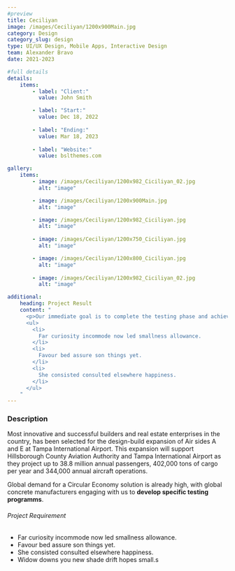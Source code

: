 ```yaml
---
#preview
title: Ceciliyan
image: /images/Ceciliyan/1200x900Main.jpg
category: Design
category_slug: design
type: UI/UX Design, Mobile Apps, Interactive Design
team: Alexander Bravo
date: 2021-2023

#full details
details:
    items:
        - label: "Client:"
          value: John Smith

        - label: "Start:"
          value: Dec 18, 2022
        
        - label: "Ending:"
          value: Mar 18, 2023
        
        - label: "Website:"
          value: bslthemes.com

gallery: 
    items:
        - image: /images/Ceciliyan/1200x982_Ciciliyan_02.jpg
          alt: "image"

        - image: /images/Ceciliyan/1200x900Main.jpg
          alt: "image"

        - image: /images/Ceciliyan/1200x982_Ciciliyan.jpg
          alt: "image"
        
        - image: /images/Ceciliyan/1200x750_Ciciliyan.jpg
          alt: "image"

        - image: /images/Ceciliyan/1200x800_Ciciliyan.jpg
          alt: "image"
        
        - image: /images/Ceciliyan/1200x982_Ciciliyan_02.jpg
          alt: "image"

additional:
    heading: Project Result
    content: "
      <p>Our immediate goal is to complete the testing phase and achieve the certification, which will allow us to bring our product to market by the end of the year. We are actively engaging with waste to energy operators, concrete manufacturers, and the wider construction industry.</p>
      <ul>
        <li>
          Far curiosity incommode now led smallness allowance.
        </li>
        <li>
          Favour bed assure son things yet.
        </li>
        <li>
          She consisted consulted elsewhere happiness.
        </li>
      </ul>
    "
---
```


### Description

Most innovative and successful builders and real estate enterprises in the country, has been selected for the design-build expansion of Air sides A and E at Tampa International Airport. This expansion will support Hillsborough County Aviation Authority and Tampa International Airport as they project up to 38.8 million annual passengers, 402,000 tons of cargo per year and 344,000 annual aircraft operations.

Global demand for a Circular Economy solution is already high, with global concrete manufacturers engaging with us to **develop specific testing programms**.

###### Project Requirement

- Far curiosity incommode now led smallness allowance.
- Favour bed assure son things yet.
- She consisted consulted elsewhere happiness.
- Widow downs you new shade drift hopes small.s